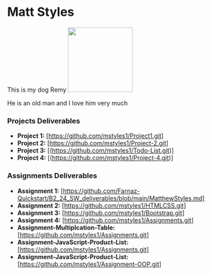 # Matt Styles
This is my dog Remy
<img src="./assets/Matt Styles.jpg" style="width:150px;"/>

He is an old man and I love him very much 


### Projects Deliverables
- **Project 1:** [https://github.com/mstyles1/Project1.git]
- **Project 2:** [https://github.com/mstyles1/Project-2.git]
- **Project 3:** [(https://github.com/mstyles1/Todo-List.git)]
- **Project 4:** [(https://github.com/mstyles1/Project-4.git)]

### Assignments Deliverables
- **Assignment 1:** [https://github.com/Farnaz-Quickstart/B2_24_SW_deliverables/blob/main/MatthewStyles.md]
- **Assignment 2:** [https://github.com/mstyles1/HTMLCSS.git]
- **Assignment 3:** [https://github.com/mstyles1/Bootstrap.git]
- **Assignment 4:** [https://github.com/mstyles1/Assignments.git]
- **Assignment-Multiplcation-Table:** [https://github.com/mstyles1/Assignments.git]
- **Assignment-JavaScript-Product-List:** [https://github.com/mstyles1/Assignments.git]
- **Assignment-JavaScript-Product-List:** [https://github.com/mstyles1/Assignment-OOP.git]






